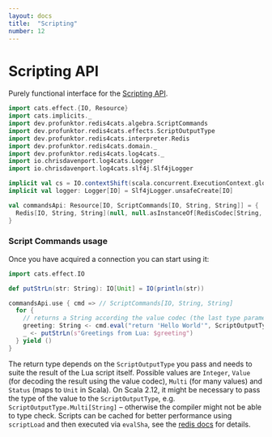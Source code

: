 ```yaml
---
layout: docs
title:  "Scripting"
number: 12
---
```


# Scripting API

Purely functional interface for the [Scripting API](https://redis.io/commands#scripting).

```scala mdoc:invisible
import cats.effect.{IO, Resource}
import cats.implicits._
import dev.profunktor.redis4cats.algebra.ScriptCommands
import dev.profunktor.redis4cats.effects.ScriptOutputType
import dev.profunktor.redis4cats.interpreter.Redis
import dev.profunktor.redis4cats.domain._
import dev.profunktor.redis4cats.log4cats._
import io.chrisdavenport.log4cats.Logger
import io.chrisdavenport.log4cats.slf4j.Slf4jLogger

implicit val cs = IO.contextShift(scala.concurrent.ExecutionContext.global)
implicit val logger: Logger[IO] = Slf4jLogger.unsafeCreate[IO]

val commandsApi: Resource[IO, ScriptCommands[IO, String, String]] = {
  Redis[IO, String, String](null, null.asInstanceOf[RedisCodec[String, String]]).widen[ScriptCommands[IO, String, String]]
}
```

### Script Commands usage

Once you have acquired a connection you can start using it:

```scala mdoc:silent
import cats.effect.IO

def putStrLn(str: String): IO[Unit] = IO(println(str))

commandsApi.use { cmd => // ScriptCommands[IO, String, String]
  for {
    // returns a String according the value codec (the last type parameter of ScriptCommands)
    greeting: String <- cmd.eval("return 'Hello World'", ScriptOutputType.Value)
    _ <- putStrLn(s"Greetings from Lua: $greeting")
  } yield ()
}
```

The return type depends on the `ScriptOutputType` you pass and needs to suite the result of the Lua script itself. Possible values are `Integer`, `Value` (for decoding the result using the value codec), `Multi` (for many values) and `Status` (maps to `Unit` in Scala). On Scala 2.12, it might be necessary to pass the type of the value to the `ScriptOutputType`, e.g. `ScriptOutputType.Multi[String]` – otherwise the compiler might not be able to type check. Scripts can be cached for better performance using `scriptLoad` and then executed via `evalSha`, see the [redis docs]((https://redis.io/commands#scripting)) for details.
